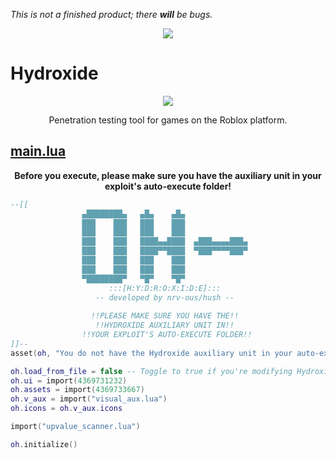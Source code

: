 *This is not a finished product; there* ***will*** *be bugs.*

<p align="center">
  <img src="https://i.vgy.me/v90wQc.png">
</p>

# Hydroxide

<p align="center">
  <img src="https://cdn.discordapp.com/attachments/633473076688060416/637867363601088512/unknown.png">
</p>
<p align="center">
  Penetration testing tool for games on the Roblox platform.
</p>



## <a href="https://github.com/nrv-ous/Hydroxide/blob/in-dev/main.lua"><b>main.lua</b></a>

<p align="center">
  <b>Before you execute, please make sure you have the auxiliary unit in your exploit's auto-execute folder!</b>
</p>



```lua
--[[
                ▄████████▄   ▄█▄    ▄█▄   
                ███    ███   ███    ███   
                ███    ███   ███    ███   
                ███    ███   ████▄▄████  ▄███▄▄▄▄███▄ 
                ███    ███   ████▀▀████  ▀███▀▀▀▀███▀  
                ███    ███   ███    ███   
                ███    ███   ███    ███   
                ▀████████▀   ▀█▀    ▀█▀    
                      :::[H:Y:D:R:O:X:I:D:E]:::
                   -- developed by nrv-ous/hush --   
                   
                  !!PLEASE MAKE SURE YOU HAVE THE!!
                   !!HYDROXIDE AUXILIARY UNIT IN!!
                !!YOUR EXPLOIT'S AUTO-EXECUTE FOLDER!!
]]--
asset(oh, "You do not have the Hydroxide auxiliary unit in your auto-execute folder!")

oh.load_from_file = false -- Toggle to true if you're modifying Hydroxide files from your PC
oh.ui = import(4369731232)
oh.assets = import(4369733667)
oh.v_aux = import("visual_aux.lua")
oh.icons = oh.v_aux.icons

import("upvalue_scanner.lua")

oh.initialize()

```
